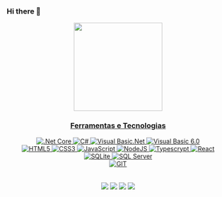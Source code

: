 ### Hi there 👋


<div align="center">
  <a href="https://github.com/Santafosta1999">
  <img height="200em" src="https://github-readme-stats.vercel.app/api/top-langs/?username=Santafosta1999&layout=compact&langs_count=8&theme=tokyonight"/>
  
### Ferramentas e Tecnologias
<img src="https://img.shields.io/badge/.NET-5C2D91?style=for-the-badge&logo=.net&logoColor=white" title=".Net Core"/>
<img src="https://img.shields.io/badge/C%23-239120?style=for-the-badge&logo=c-sharp&logoColor=white" title="C#"/>
<img src="https://img.shields.io/badge/C%23-239120?style=for-the-badge&logo=c-sharp&logoColor=white" title="Visual Basic.Net"/>
<img src="https://img.shields.io/badge/C%23-239120?style=for-the-badge&logo=c-sharp&logoColor=white" title="Visual Basic 6.0"/>

<br>

<img src="https://img.shields.io/badge/HTML5-E34F26?style=for-the-badge&logo=html5&logoColor=white" title="HTML5"/>
<img src="https://img.shields.io/badge/CSS3-1572B6?style=for-the-badge&logo=css3&logoColor=white" title="CSS3"/>
<img src="https://img.shields.io/badge/JavaScript-F7DF1E?style=for-the-badge&logo=javascript&logoColor=black" title="JavaScript"/>
<img src="https://img.shields.io/badge/Node.js-43853D?style=for-the-badge&logo=node.js&logoColor=white" title="NodeJS"/>
<img src="https://img.shields.io/badge/TypeScript-007ACC?style=for-the-badge&logo=typescript&logoColor=white" title="Typescrypt"/>
<img src="https://img.shields.io/badge/React-20232A?style=for-the-badge&logo=react&logoColor=61DAFB" title="React"/>

<br>

<img src="https://img.shields.io/badge/SQLite-07405E?style=for-the-badge&logo=sqlite&logoColor=white" title="SQLite"/>
<img src="https://img.shields.io/badge/Microsoft_SQL_Server-CC2927?style=for-the-badge&logo=microsoft-sql-server&logoColor=white" title="SQL Server" />  

<br>

<img src="https://img.shields.io/badge/Git-E34F26?style=for-the-badge&logo=git&logoColor=white" title="GIT" />  

</div>
  
<div align="center">
  <br> <br>
   <a href="https://www.linkedin.com/in/luizeduardosantafosta" target="_blank"><img src="https://img.shields.io/badge/-LinkedIn-%230077B5?style=for-the-badge&logo=linkedin&logoColor=white"></a>
  <a href ="mailto:dusantafosta@hotmail.com"><img src="https://img.shields.io/badge/Microsoft_Outlook-0078D4?style=for-the-badge&logo=microsoft-outlook&logoColor=white" target="_blank"></a>
  <a href="https://www.facebook.com/luizeduardo.santafosta" target="_blank"><img src="https://img.shields.io/badge/Facebook-1877F2?style=for-the-badge&logo=facebook&logoColor=white" target="_blank"></a>
  <a href="https://instagram.com/LuizEduardo_1603" target="_blank"><img src="https://img.shields.io/badge/-Instagram-%23E4405F?style=for-the-badge&logo=instagram&logoColor=white" target="_blank"></a>
 
</div>
